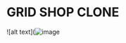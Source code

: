 # GRID SHOP CLONE
![alt text](![image](https://user-images.githubusercontent.com/87653000/191389447-a4c2b0c1-3726-4d43-9c7c-33d0ada80676.png)
